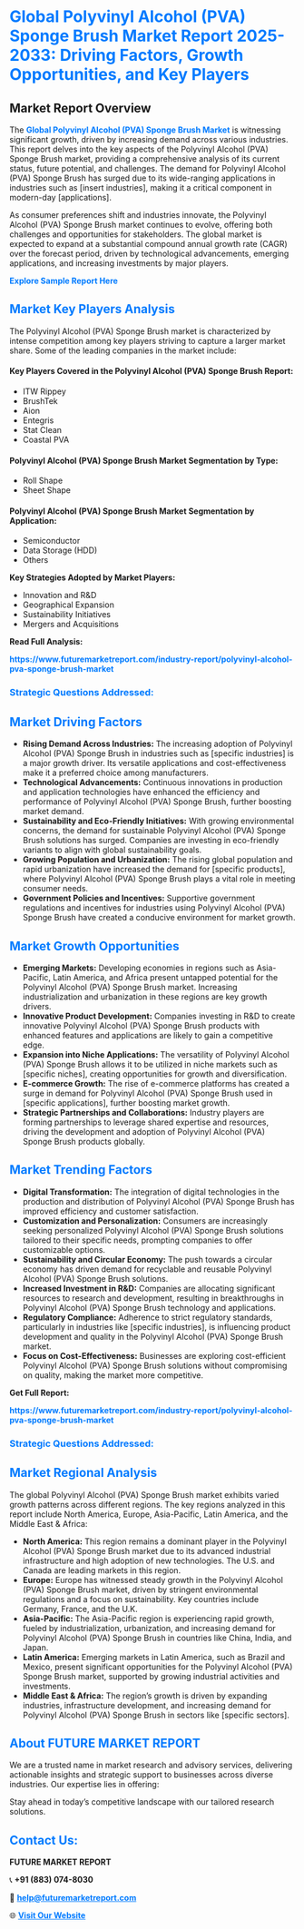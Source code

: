 <h1 style="color: #007BFF;">Global Polyvinyl Alcohol (PVA) Sponge Brush Market Report 2025-2033: Driving Factors, Growth Opportunities, and Key Players</h1>

<section id="overview">
<h2>Market Report Overview</h2>
<p>The <a href="https://www.futuremarketreport.com/industry-report/polyvinyl-alcohol-pva-sponge-brush-market" style="color: #007BFF; text-decoration: none;"><strong>Global Polyvinyl Alcohol (PVA) Sponge Brush Market</strong></a> is witnessing significant growth, driven by increasing demand across various industries. This report delves into the key aspects of the Polyvinyl Alcohol (PVA) Sponge Brush market, providing a comprehensive analysis of its current status, future potential, and challenges. The demand for Polyvinyl Alcohol (PVA) Sponge Brush has surged due to its wide-ranging applications in industries such as [insert industries], making it a critical component in modern-day [applications].</p>
<p>As consumer preferences shift and industries innovate, the Polyvinyl Alcohol (PVA) Sponge Brush market continues to evolve, offering both challenges and opportunities for stakeholders. The global market is expected to expand at a substantial compound annual growth rate (CAGR) over the forecast period, driven by technological advancements, emerging applications, and increasing investments by major players.</p>
</section>

<section id="overview">
<p><a href="https://www.futuremarketreport.com/request-sample/reportId=82229" style="color: #007BFF; text-decoration: none;"><strong>Explore Sample Report Here</strong></a></p>
</section>

<section id="key-players">
<h2 style="color: #007BFF;">Market Key Players Analysis</h2>
<p>The Polyvinyl Alcohol (PVA) Sponge Brush market is characterized by intense competition among key players striving to capture a larger market share. Some of the leading companies in the market include:</p>
<h4>Key Players Covered in the Polyvinyl Alcohol (PVA) Sponge Brush Report:</h4>
<ul><li>ITW Rippey</li><li>BrushTek</li><li>Aion</li><li>Entegris</li><li>Stat Clean</li><li>Coastal PVA</li></ul>
<h4>Polyvinyl Alcohol (PVA) Sponge Brush Market Segmentation by Type:</h4>
<ul><li>Roll Shape</li><li>Sheet Shape</li></ul>

<h4>Polyvinyl Alcohol (PVA) Sponge Brush Market Segmentation by Application:</h4>
<ul><li>Semiconductor</li><li>Data Storage (HDD)</li><li>Others</li></ul>
<p><strong>Key Strategies Adopted by Market Players:</strong></p>
<ul>
<li>Innovation and R&D</li>
<li>Geographical Expansion</li>
<li>Sustainability Initiatives</li>
<li>Mergers and Acquisitions</li>
</ul>
</section>

<section>
<p><strong>Read Full Analysis: </strong></p><a href="https://www.futuremarketreport.com/industry-report/polyvinyl-alcohol-pva-sponge-brush-market" style="color: #007BFF; text-decoration: none;"><strong>https://www.futuremarketreport.com/industry-report/polyvinyl-alcohol-pva-sponge-brush-market</strong></a>
<h3 style="color: #007BFF;">Strategic Questions Addressed:</h3>
</section>

<section id="driving-factors">
<h2 style="color: #007BFF;">Market Driving Factors</h2>
<ul>
<li><strong>Rising Demand Across Industries:</strong> The increasing adoption of Polyvinyl Alcohol (PVA) Sponge Brush in industries such as [specific industries] is a major growth driver. Its versatile applications and cost-effectiveness make it a preferred choice among manufacturers.</li>
<li><strong>Technological Advancements:</strong> Continuous innovations in production and application technologies have enhanced the efficiency and performance of Polyvinyl Alcohol (PVA) Sponge Brush, further boosting market demand.</li>
<li><strong>Sustainability and Eco-Friendly Initiatives:</strong> With growing environmental concerns, the demand for sustainable Polyvinyl Alcohol (PVA) Sponge Brush solutions has surged. Companies are investing in eco-friendly variants to align with global sustainability goals.</li>
<li><strong>Growing Population and Urbanization:</strong> The rising global population and rapid urbanization have increased the demand for [specific products], where Polyvinyl Alcohol (PVA) Sponge Brush plays a vital role in meeting consumer needs.</li>
<li><strong>Government Policies and Incentives:</strong> Supportive government regulations and incentives for industries using Polyvinyl Alcohol (PVA) Sponge Brush have created a conducive environment for market growth.</li>
</ul>
</section>

<section id="growth-opportunities">
<h2 style="color: #007BFF;">Market Growth Opportunities</h2>
<ul>
<li><strong>Emerging Markets:</strong> Developing economies in regions such as Asia-Pacific, Latin America, and Africa present untapped potential for the Polyvinyl Alcohol (PVA) Sponge Brush market. Increasing industrialization and urbanization in these regions are key growth drivers.</li>
<li><strong>Innovative Product Development:</strong> Companies investing in R&D to create innovative Polyvinyl Alcohol (PVA) Sponge Brush products with enhanced features and applications are likely to gain a competitive edge.</li>
<li><strong>Expansion into Niche Applications:</strong> The versatility of Polyvinyl Alcohol (PVA) Sponge Brush allows it to be utilized in niche markets such as [specific niches], creating opportunities for growth and diversification.</li>
<li><strong>E-commerce Growth:</strong> The rise of e-commerce platforms has created a surge in demand for Polyvinyl Alcohol (PVA) Sponge Brush used in [specific applications], further boosting market growth.</li>
<li><strong>Strategic Partnerships and Collaborations:</strong> Industry players are forming partnerships to leverage shared expertise and resources, driving the development and adoption of Polyvinyl Alcohol (PVA) Sponge Brush products globally.</li>
</ul>
</section>

<section id="trending-factors">
<h2 style="color: #007BFF;">Market Trending Factors</h2>
<ul>
<li><strong>Digital Transformation:</strong> The integration of digital technologies in the production and distribution of Polyvinyl Alcohol (PVA) Sponge Brush has improved efficiency and customer satisfaction.</li>
<li><strong>Customization and Personalization:</strong> Consumers are increasingly seeking personalized Polyvinyl Alcohol (PVA) Sponge Brush solutions tailored to their specific needs, prompting companies to offer customizable options.</li>
<li><strong>Sustainability and Circular Economy:</strong> The push towards a circular economy has driven demand for recyclable and reusable Polyvinyl Alcohol (PVA) Sponge Brush solutions.</li>
<li><strong>Increased Investment in R&D:</strong> Companies are allocating significant resources to research and development, resulting in breakthroughs in Polyvinyl Alcohol (PVA) Sponge Brush technology and applications.</li>
<li><strong>Regulatory Compliance:</strong> Adherence to strict regulatory standards, particularly in industries like [specific industries], is influencing product development and quality in the Polyvinyl Alcohol (PVA) Sponge Brush market.</li>
<li><strong>Focus on Cost-Effectiveness:</strong> Businesses are exploring cost-efficient Polyvinyl Alcohol (PVA) Sponge Brush solutions without compromising on quality, making the market more competitive.</li>
</ul>
</section>

<section>
<p><strong>Get Full Report: </strong></p><a href="https://www.futuremarketreport.com/industry-report/polyvinyl-alcohol-pva-sponge-brush-market" style="color: #007BFF; text-decoration: none;"><strong>https://www.futuremarketreport.com/industry-report/polyvinyl-alcohol-pva-sponge-brush-market</strong></a>
<h3 style="color: #007BFF;">Strategic Questions Addressed:</h3>
</section>


<section id="regional-analysis">
<h2 style="color: #007BFF;">Market Regional Analysis</h2>
<p>The global Polyvinyl Alcohol (PVA) Sponge Brush market exhibits varied growth patterns across different regions. The key regions analyzed in this report include North America, Europe, Asia-Pacific, Latin America, and the Middle East & Africa:</p>
<ul>
<li><strong>North America:</strong> This region remains a dominant player in the Polyvinyl Alcohol (PVA) Sponge Brush market due to its advanced industrial infrastructure and high adoption of new technologies. The U.S. and Canada are leading markets in this region.</li>
<li><strong>Europe:</strong> Europe has witnessed steady growth in the Polyvinyl Alcohol (PVA) Sponge Brush market, driven by stringent environmental regulations and a focus on sustainability. Key countries include Germany, France, and the U.K.</li>
<li><strong>Asia-Pacific:</strong> The Asia-Pacific region is experiencing rapid growth, fueled by industrialization, urbanization, and increasing demand for Polyvinyl Alcohol (PVA) Sponge Brush in countries like China, India, and Japan.</li>
<li><strong>Latin America:</strong> Emerging markets in Latin America, such as Brazil and Mexico, present significant opportunities for the Polyvinyl Alcohol (PVA) Sponge Brush market, supported by growing industrial activities and investments.</li>
<li><strong>Middle East & Africa:</strong> The region’s growth is driven by expanding industries, infrastructure development, and increasing demand for Polyvinyl Alcohol (PVA) Sponge Brush in sectors like [specific sectors].</li>
</ul>
</section>

<footer>
<h2 style="color: #007BFF;">About FUTURE MARKET REPORT</h2>
<p>We are a trusted name in market research and advisory services, delivering actionable insights and strategic support to businesses across diverse industries. Our expertise lies in offering:</p>

<p>Stay ahead in today’s competitive landscape with our tailored research solutions.</p>

<h2 style="color: #007BFF;">Contact Us:</h2>
<p><strong>FUTURE MARKET REPORT</strong></p>
<p>📞 <strong>+91 (883) 074-8030</strong></p>
<p>📧 <strong><a href="mailto:help@futuremarketreport.com" style="color: #007BFF;">help@futuremarketreport.com</a></strong></p>
<p>🌐 <strong><a href="https://www.futuremarketreport.com/" style="color: #007BFF;">Visit Our Website</a></strong></p>
</footer>